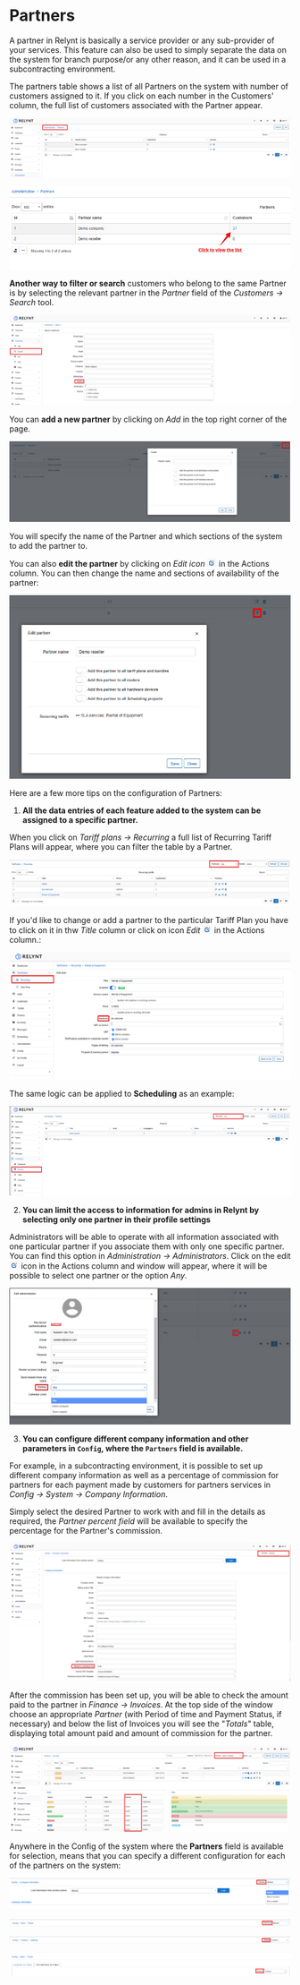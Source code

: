 Partners
========

A partner in Relynt is basically a service provider or any sub-provider of your services. This feature can also be used to simply separate the data on the system for branch purpose/or any other reason, and it can be used in a subcontracting environment.

The partners table shows a list of all Partners on the system with number of customers assigned to it.  If you click on each number in the Customers' column, the full list of customers associated with the Partner appear.

![Partners](partners.png)

![Customers per partner](customers_per_partner.png)


**Another way to filter or search** customers who belong to the same Partner is by selecting the relevant partner in the *Partner* field of the  *Customers → Search* tool.

![Search](search.png)


You can **add a new partner** by clicking on *Add* in the top right corner of the page.

![Create partner](create_partner.png)

You will specify the name of the Partner and which sections of the system to add the partner to.

You can also **edit the partner** by clicking on *Edit icon* <icon class="image-icon">![ViewIcon2](view_icon2.png)</icon> in the Actions column. You can then change the name and sections of availability of the partner:

![Edit partner](edit_partner.png)


Here are a few more tips on the configuration of Partners:

1. **All the data entries of each feature added to the system can be assigned to a specific partner.**

When you click on *Tariff plans → Recurring* a full list of Recurring Tariff Plans will appear, where you can filter the table by a Partner.


![Plans list](plans_list.png)

If you'd like to change or add a partner to the particular Tariff Plan you have to click on it in thw *Title* column or click on icon *Edit* <icon class="image-icon">![ViewIcon2](view_icon2.png)</icon> in the Actions column.:

![Edit plan](edit_plan.png)

The same logic can be applied to **Scheduling** as an example:

![Partners](ps1.png)


2. **You can limit the access to information for admins in Relynt by selecting only one partner in their profile settings**

Administrators will be able to operate with all information associated with one particular partner if you associate them with only one specific partner. You can find this option in *Administration → Administrators*. Click on the edit <icon class="image-icon">![ViewIcon2](view_icon2.png)</icon> icon in the Actions column and window will appear, where it will be possible to select one partner or the option *Any*.

![Edit administrator](edit_administrator.png)



3. **You can configure different company information and other parameters in `Config`, where the `Partners` field is available.**

For example, in a subcontracting environment, it is possible to set up different company information as well as a percentage of commission for partners for each payment made by customers for partners services in *Config → System → Company Information*.

Simply select the desired Partner to work with and fill in the details as required, the *Partner percent field* will be available to specify the percentage for the Partner's commission.

![Partner](template_values.png)

After the commission has been set up, you will be able to check the amount paid to the partner in *Finance → Invoices*. At the top side of the window choose an appropriate *Partner* (with Period of time and Payment Status, if necessary) and below the list of Invoices you will see the "*Totals*" table, displaying total amount paid and amount of commission for the partner.

![Commission](commission.png)

Anywhere in the Config of the system where the **Partners** field is available for selection, means that you can specify a different configuration for each of the partners on the system:

![Partners configs](pc.png)

![Partners configs](pc1.png)

![Partners configs](pc2.png)

![Partners configs](pc3.png)
